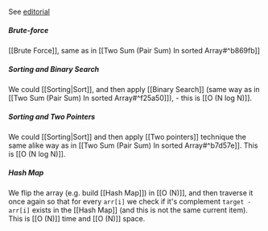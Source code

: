 See [editorial](https://www.geeksforgeeks.org/check-if-pair-with-given-sum-exists-in-array/)

##### Brute-force

[[Brute Force]], same as in [[Two Sum (Pair Sum) In sorted Array#^b869fb]]

##### Sorting and Binary Search

We could [[Sorting|Sort]], and then apply [[Binary Search]] (same way as in [[Two Sum (Pair Sum) In sorted Array#^f25a50]]), - this is [[O (N log N)]].

##### Sorting and Two Pointers

We could [[Sorting|Sort]] and then apply [[Two pointers]] technique the same alike way as in [[Two Sum (Pair Sum) In sorted Array#^b7d57e]]. This is [[O (N log N)]].

##### Hash Map

We flip the array (e.g. build [[Hash Map]]) in [[O (N)]], and then traverse it once again so that for every `arr[i]` we check if it's complement `target - arr[i]` exists in the [[Hash Map]] (and this is not the same current item). This is [[O (N)]] time and [[O (N)]] space.
